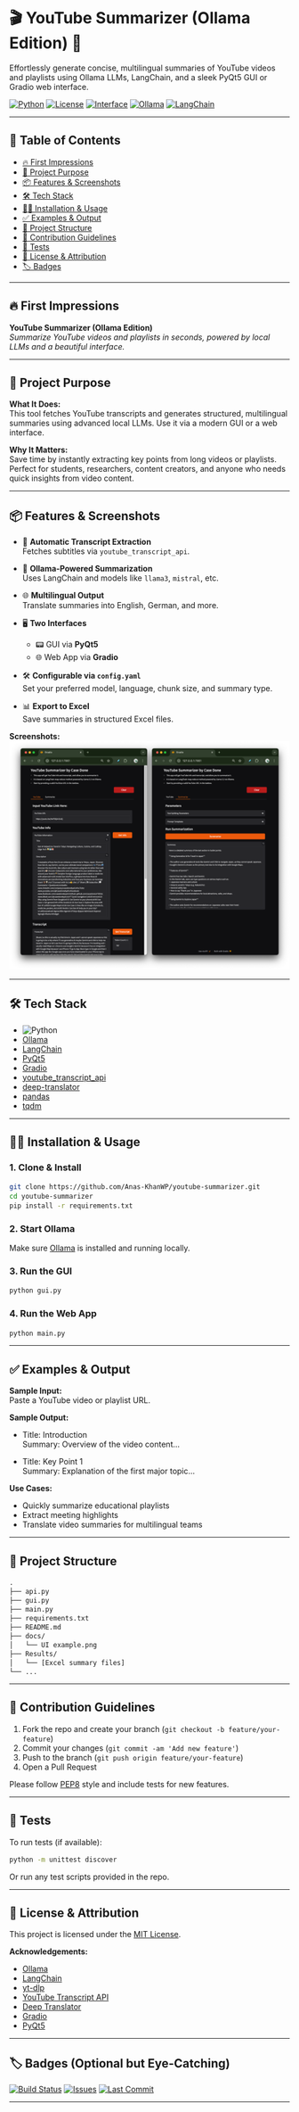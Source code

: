 # 🎬 YouTube Summarizer (Ollama Edition) 🚀

Effortlessly generate concise, multilingual summaries of YouTube videos and playlists using Ollama LLMs, LangChain, and a sleek PyQt5 GUI or Gradio web interface.

[![Python](https://img.shields.io/badge/Python-3.8%2B-blue.svg)](https://www.python.org/)
[![License](https://img.shields.io/badge/License-MIT-green.svg)](LICENSE)
[![Interface](https://img.shields.io/badge/Interface-PyQt5%20%26%20Gradio-purple.svg)](https://github.com/Anas-KhanWP/youtube-summarizer-ollama)
[![Ollama](https://img.shields.io/badge/LLM-Ollama-blue.svg)](https://ollama.com/)
[![LangChain](https://img.shields.io/badge/Framework-LangChain-orange.svg)](https://www.langchain.com/)

---

## 📑 Table of Contents

- [🔥 First Impressions](#-first-impressions)
- [🚀 Project Purpose](#-project-purpose)
- [📦 Features & Screenshots](#-features--screenshots)
- [🛠️ Tech Stack](#️-tech-stack)
- [🧑‍💻 Installation & Usage](#-installation--usage)
- [✅ Examples & Output](#-examples--output)
- [📂 Project Structure](#-project-structure)
- [👥 Contribution Guidelines](#-contribution-guidelines)
- [🧪 Tests](#-tests)
- [📄 License & Attribution](#-license--attribution)
- [🏷️ Badges](#-badges-optional-but-eye-catching)

---

## 🔥 First Impressions

**YouTube Summarizer (Ollama Edition)**  
*Summarize YouTube videos and playlists in seconds, powered by local LLMs and a beautiful interface.*

---

## 🚀 Project Purpose

**What It Does:**  
This tool fetches YouTube transcripts and generates structured, multilingual summaries using advanced local LLMs. Use it via a modern GUI or a web interface.

**Why It Matters:**  
Save time by instantly extracting key points from long videos or playlists. Perfect for students, researchers, content creators, and anyone who needs quick insights from video content.

---

## 📦 Features & Screenshots

- 🎥 **Automatic Transcript Extraction**  
  Fetches subtitles via `youtube_transcript_api`.

- 🤖 **Ollama‑Powered Summarization**  
  Uses LangChain and models like `llama3`, `mistral`, etc.

- 🌐 **Multilingual Output**  
  Translate summaries into English, German, and more.

- 🖥️ **Two Interfaces**  
  - 📟 GUI via **PyQt5**
  - 🌐 Web App via **Gradio**

- 🛠️ **Configurable via `config.yaml`**  
  Set your preferred model, language, chunk size, and summary type.

- 📊 **Export to Excel**  
  Save summaries in structured Excel files.

**Screenshots:**  
![GUI Example](docs/UI%20example.png)

---

## 🛠️ Tech Stack

- ![Python](https://img.shields.io/badge/python-3.11-blue)
- [Ollama](https://ollama.com/)
- [LangChain](https://www.langchain.com/)
- [PyQt5](https://pypi.org/project/PyQt5/)
- [Gradio](https://www.gradio.app/)
- [youtube_transcript_api](https://pypi.org/project/youtube-transcript-api/)
- [deep-translator](https://github.com/nidhaloff/deep-translator)
- [pandas](https://pandas.pydata.org/)
- [tqdm](https://tqdm.github.io/)

---

## 🧑‍💻 Installation & Usage

### 1. Clone & Install

```sh
git clone https://github.com/Anas-KhanWP/youtube-summarizer.git
cd youtube-summarizer
pip install -r requirements.txt
```

### 2. Start Ollama

Make sure [Ollama](https://ollama.com/) is installed and running locally.

### 3. Run the GUI

```sh
python gui.py
```

### 4. Run the Web App

```sh
python main.py
```

---

## ✅ Examples & Output

**Sample Input:**  
Paste a YouTube video or playlist URL.

**Sample Output:**  
- Title: Introduction  
  Summary: Overview of the video content...

- Title: Key Point 1  
  Summary: Explanation of the first major topic...

**Use Cases:**  
- Quickly summarize educational playlists  
- Extract meeting highlights  
- Translate video summaries for multilingual teams

---

## 📂 Project Structure

```
.
├── api.py
├── gui.py
├── main.py
├── requirements.txt
├── README.md
├── docs/
│   └── UI example.png
├── Results/
│   └── [Excel summary files]
└── ...
```

---

## 👥 Contribution Guidelines

1. Fork the repo and create your branch (`git checkout -b feature/your-feature`)
2. Commit your changes (`git commit -am 'Add new feature'`)
3. Push to the branch (`git push origin feature/your-feature`)
4. Open a Pull Request

Please follow [PEP8](https://pep8.org/) style and include tests for new features.

---

## 🧪 Tests

To run tests (if available):

```sh
python -m unittest discover
```

Or run any test scripts provided in the repo.

---

## 📄 License & Attribution

This project is licensed under the [MIT License](LICENSE).

**Acknowledgements:**
- [Ollama](https://ollama.com/)
- [LangChain](https://www.langchain.com/)
- [yt-dlp](https://github.com/yt-dlp/yt-dlp)
- [YouTube Transcript API](https://pypi.org/project/youtube-transcript-api/)
- [Deep Translator](https://github.com/nidhaloff/deep-translator)
- [Gradio](https://www.gradio.app/)
- [PyQt5](https://pypi.org/project/PyQt5/)

---

## 🏷️ Badges (Optional but Eye-Catching)

[![Build Status](https://img.shields.io/badge/build-passing-brightgreen)]()
[![Issues](https://img.shields.io/github/issues/Anas-KhanWP/youtube-summarizer)](https://github.com/Anas-KhanWP/youtube-summarizer/issues)
[![Last Commit](https://img.shields.io/github/last-commit/Anas-KhanWP/youtube-summarizer)](https://github.com/Anas-KhanWP/youtube-summarizer/commits/main)

---